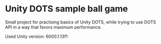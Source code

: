 # Unity DOTS sample ball game

Small project for practising basics of Unity DOTS, while trying to use DOTS API in a way that favors maximum performance.

Used Unity version: 6000.1.13f1
